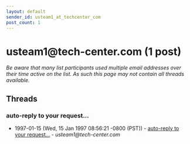 ```yaml
---
layout: default
sender_id: usteam1_at_techcenter_com
post_count: 1
---
```


# usteam1<span>@</span>tech-center.com (1 post)

_Be aware that many list participants used multiple email addresses over their time active on the list. As such this page may not contain all threads available._

## Threads

### auto-reply to your request...
+ 1997-01-15 (Wed, 15 Jan 1997 08:56:21 -0800 (PST)) - [auto-reply to your request...](/archive/1997/01/ea1dac071f38ac672201e24f471731bf75cf8d4274cb70d36b4559eccf30052b) - _usteam1@tech-center.com_

